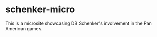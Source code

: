 schenker-micro
==============

This is a microsite showcasing DB Schenker's involvement in the Pan American games.
